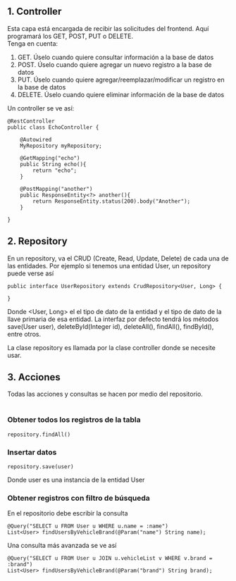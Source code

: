 ## 1. Controller
Esta capa está encargada de recibir las solicitudes del frontend. Aquí programará los GET, POST, PUT o DELETE.<br>
Tenga en cuenta:<br>
<ol>
    <li>GET. Úselo cuando quiere consultar información a la base de datos</li>
    <li>POST. Úselo cuando quiere agregar un nuevo registro a la base de datos</li>
    <li>PUT. Úselo cuando quiere agregar/reemplazar/modificar un registro en la base de datos</li>
    <li>DELETE. Úselo cuando quiere eliminar información de la base de datos</li>
</ol>
Un controller se ve así:

```
@RestController
public class EchoController {

    @Autowired
    MyRepository myRepository;

    @GetMapping("echo")
    public String echo(){
        return "echo";
    }
    
    @PostMapping("another")
    public ResponseEntity<?> another(){
        return ResponseEntity.status(200).body("Another");
    }

}
```

## 2. Repository
En un repository, va el CRUD (Create, Read, Update, Delete) de cada una de las entidades. Por ejemplo si tenemos una entidad User, un repository puede verse así

```
public interface UserRepository extends CrudRepository<User, Long> {

}
``` 

Donde <User, Long> el el tipo de dato de la entidad y el tipo de dato de la llave primaria de esa entidad. La interfaz por defecto tendrá los métodos save(User user), deleteById(Integer id), deleteAll(), findAll(), findById(), entre otros. 

La clase repository es llamada por la clase controller donde se necesite usar.


## 3. Acciones
Todas las acciones y consultas se hacen por medio del repositorio.<br><br>

### Obtener todos los registros de la tabla 
```
repository.findAll()
```
### Insertar datos
```
repository.save(user)
```
Donde user es una instancia de la entidad User

### Obtener registros con filtro de búsqueda
En el repositorio debe escribir la consulta

```
@Query("SELECT u FROM User u WHERE u.name = :name")
List<User> findUsersByVehicleBrand(@Param("name") String name);
```

Una consulta más avanzada se ve así
```
@Query("SELECT u FROM User u JOIN u.vehicleList v WHERE v.brand = :brand")
List<User> findUsersByVehicleBrand(@Param("brand") String brand);
```



